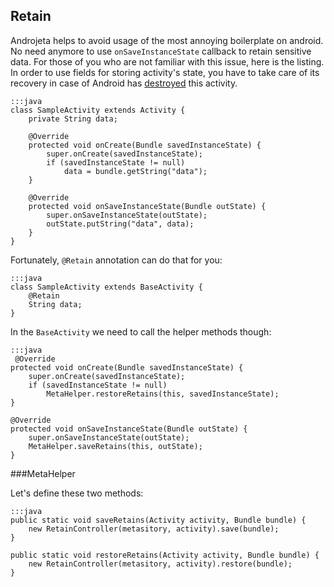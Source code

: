 <div class="page-header">
    <h2>Retain</h2>
</div>

Androjeta helps to avoid usage of the most annoying boilerplate on android. No need anymore to use `onSaveInstanceState` callback to retain sensitive data. For those of you who are not familiar with this issue, here is the listing. In order to use fields for storing activity's state, you have to take care of its recovery in case of Android has [destroyed](http://developer.android.com/training/basics/activity-lifecycle/recreating.html) this activity.

    :::java
    class SampleActivity extends Activity {
        private String data;

        @Override
        protected void onCreate(Bundle savedInstanceState) {
            super.onCreate(savedInstanceState);
            if (savedInstanceState != null)
                data = bundle.getString("data");
        }

        @Override
        protected void onSaveInstanceState(Bundle outState) {
            super.onSaveInstanceState(outState);
            outState.putString("data", data);
        }
    }

Fortunately, `@Retain` annotation can do that for you:

    :::java
    class SampleActivity extends BaseActivity {
        @Retain
        String data;
    }

In the `BaseActivity` we need to call the helper methods though:

    :::java
     @Override
    protected void onCreate(Bundle savedInstanceState) {
        super.onCreate(savedInstanceState);
        if (savedInstanceState != null)
            MetaHelper.restoreRetains(this, savedInstanceState);
    }

    @Override
    protected void onSaveInstanceState(Bundle outState) {
        super.onSaveInstanceState(outState);
        MetaHelper.saveRetains(this, outState);
    }

###MetaHelper

Let's define these two methods:

    :::java
    public static void saveRetains(Activity activity, Bundle bundle) {
        new RetainController(metasitory, activity).save(bundle);
    }

    public static void restoreRetains(Activity activity, Bundle bundle) {
        new RetainController(metasitory, activity).restore(bundle);
    }

